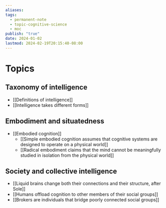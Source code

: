 ```yaml
---
aliases: 
tags:
  - permanent-note
  - topic-cognitive-science
  - moc
publish: "true"
date: 2024-01-02
lastmod: 2024-02-19T20:15:40-08:00
---
```

# Topics

## Taxonomy of intelligence

- [[Definitions of intelligence]]
- [[Intelligence takes different forms]]

## Embodiment and situatedness

- [[Embodied cognition]]
	- [[Simple embodied cognition assumes that cognitive systems are designed to operate on a physical world]]
	- [[Radical embodiment claims that the mind cannot be meaningfully studied in isolation from the physical world]]

## Society and collective intelligence

- [[Liquid brains change both their connections and their structure, after Sole]]
- [[Humans offload cognition to other members of their social groups]]
- [[Brokers are individuals that bridge poorly connected social groups]]


